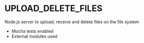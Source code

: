 # UPLOAD_DELETE_FILES
Node.js server to upload, receive and delete files on the file system
- Mocha tests enabled
- External modules used
